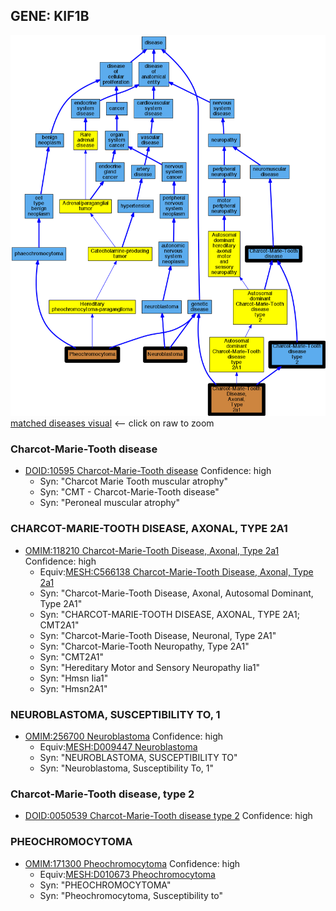 
## GENE: KIF1B

![image](KIF1B.png)
[matched diseases visual](KIF1B.png)  <-- click on raw to zoom


### Charcot-Marie-Tooth disease
 * [DOID:10595 Charcot-Marie-Tooth disease](http://beta.monarchinitiative.org/disease/DOID:10595) Confidence: high
    * Syn: "Charcot Marie Tooth muscular atrophy"
    * Syn: "CMT - Charcot-Marie-Tooth disease"
    * Syn: "Peroneal muscular atrophy"

### CHARCOT-MARIE-TOOTH DISEASE, AXONAL, TYPE 2A1
 * [OMIM:118210 Charcot-Marie-Tooth Disease, Axonal, Type 2a1](http://beta.monarchinitiative.org/disease/OMIM:118210) Confidence: high
    * Equiv:[MESH:C566138 Charcot-Marie-Tooth Disease, Axonal, Type 2a1](http://beta.monarchinitiative.org/disease/MESH:C566138)
    * Syn: "Charcot-Marie-Tooth Disease, Axonal, Autosomal Dominant, Type 2A1"
    * Syn: "CHARCOT-MARIE-TOOTH DISEASE, AXONAL, TYPE 2A1; CMT2A1"
    * Syn: "Charcot-Marie-Tooth Disease, Neuronal, Type 2A1"
    * Syn: "Charcot-Marie-Tooth Neuropathy, Type 2A1"
    * Syn: "CMT2A1"
    * Syn: "Hereditary Motor and Sensory Neuropathy Iia1"
    * Syn: "Hmsn Iia1"
    * Syn: "Hmsn2A1"

### NEUROBLASTOMA, SUSCEPTIBILITY TO, 1
 * [OMIM:256700 Neuroblastoma](http://beta.monarchinitiative.org/disease/OMIM:256700) Confidence: high
    * Equiv:[MESH:D009447 Neuroblastoma](http://beta.monarchinitiative.org/disease/MESH:D009447)
    * Syn: "NEUROBLASTOMA, SUSCEPTIBILITY TO"
    * Syn: "Neuroblastoma, Susceptibility To, 1"

### Charcot-Marie-Tooth disease, type 2
 * [DOID:0050539 Charcot-Marie-Tooth disease type 2](http://beta.monarchinitiative.org/disease/DOID:0050539) Confidence: high

### PHEOCHROMOCYTOMA
 * [OMIM:171300 Pheochromocytoma](http://beta.monarchinitiative.org/disease/OMIM:171300) Confidence: high
    * Equiv:[MESH:D010673 Pheochromocytoma](http://beta.monarchinitiative.org/disease/MESH:D010673)
    * Syn: "PHEOCHROMOCYTOMA"
    * Syn: "Pheochromocytoma, Susceptibility to"
